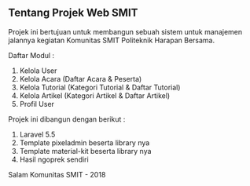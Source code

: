 ## Tentang Projek Web SMIT

Projek ini bertujuan untuk membangun sebuah sistem untuk manajemen jalannya kegiatan Komunitas SMIT Politeknik Harapan Bersama.

Daftar Modul :
1. Kelola User
2. Kelola Acara (Daftar Acara & Peserta)
3. Kelola Tutorial (Kategori Tutorial & Daftar Tutorial)
4. Kelola Artikel (Kategori Artikel & Daftar Artikel)
5. Profil User

Projek ini dibangun dengan berikut : 
1. Laravel 5.5
2. Template pixeladmin beserta library nya
3. Template material-kit beserta library nya
4. Hasil ngoprek sendiri

Salam
Komunitas SMIT - 2018
